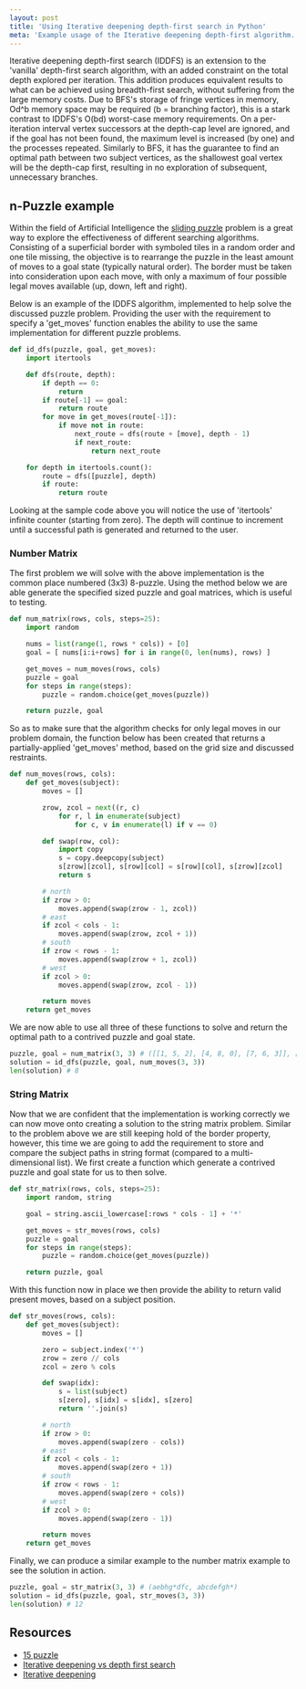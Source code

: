 ```yaml
---
layout: post
title: 'Using Iterative deepening depth-first search in Python'
meta: 'Example usage of the Iterative deepening depth-first algorithm.'
---
```


Iterative deepening depth-first search (IDDFS) is an extension to the 'vanilla' depth-first search algorithm, with an added constraint on the total depth explored per iteration.
This addition produces equivalent results to what can be achieved using breadth-first search, without suffering from the large memory costs.
Due to BFS's storage of fringe vertices in memory, Od^b memory space may be required (b = branching factor), this is a stark contrast to IDDFS's O(bd) worst-case memory requirements.
On a per-iteration interval vertex successors at the depth-cap level are ignored, and if the goal has not been found, the maximum level is increased (by one) and the processes repeated.
Similarly to BFS, it has the guarantee to find an optimal path between two subject vertices, as the shallowest goal vertex will be the depth-cap first, resulting in no exploration of subsequent, unnecessary branches.

<!--more-->

## n-Puzzle example

Within the field of Artificial Intelligence the [sliding puzzle](http://en.wikipedia.org/wiki/15_puzzle) problem is a great way to explore the effectiveness of different searching algorithms.
Consisting of a superficial border with symboled tiles in a random order and one tile missing, the objective is to rearrange the puzzle in the least amount of moves to a goal state (typically natural order).
The border must be taken into consideration upon each move, with only a maximum of four possible legal moves available (up, down, left and right).

Below is an example of the IDDFS algorithm, implemented to help solve the discussed puzzle problem.
Providing the user with the requirement to specify a 'get_moves' function enables the ability to use the same implementation for different puzzle problems.

```python
def id_dfs(puzzle, goal, get_moves):
    import itertools

    def dfs(route, depth):
        if depth == 0:
            return
        if route[-1] == goal:
            return route
        for move in get_moves(route[-1]):
            if move not in route:
                next_route = dfs(route + [move], depth - 1)
                if next_route:
                    return next_route

    for depth in itertools.count():
        route = dfs([puzzle], depth)
        if route:
            return route
```

Looking at the sample code above you will notice the use of 'itertools' infinite counter (starting from zero).
The depth will continue to increment until a successful path is generated and returned to the user.

### Number Matrix

The first problem we will solve with the above implementation is the common place numbered (3x3) 8-puzzle.
Using the method below we are able generate the specified sized puzzle and goal matrices, which is useful to testing.

```python
def num_matrix(rows, cols, steps=25):
    import random

    nums = list(range(1, rows * cols)) + [0]
    goal = [ nums[i:i+rows] for i in range(0, len(nums), rows) ]

    get_moves = num_moves(rows, cols)
    puzzle = goal
    for steps in range(steps):
        puzzle = random.choice(get_moves(puzzle))

    return puzzle, goal
```

So as to make sure that the algorithm checks for only legal moves in our problem domain, the function below has been created that returns a partially-applied 'get_moves' method, based on the grid size and discussed restraints.

```python
def num_moves(rows, cols):
    def get_moves(subject):
        moves = []

        zrow, zcol = next((r, c)
            for r, l in enumerate(subject)
                for c, v in enumerate(l) if v == 0)

        def swap(row, col):
            import copy
            s = copy.deepcopy(subject)
            s[zrow][zcol], s[row][col] = s[row][col], s[zrow][zcol]
            return s

        # north
        if zrow > 0:
            moves.append(swap(zrow - 1, zcol))
        # east
        if zcol < cols - 1:
            moves.append(swap(zrow, zcol + 1))
        # south
        if zrow < rows - 1:
            moves.append(swap(zrow + 1, zcol))
        # west
        if zcol > 0:
            moves.append(swap(zrow, zcol - 1))

        return moves
    return get_moves
```

We are now able to use all three of these functions to solve and return the optimal path to a contrived puzzle and goal state.

```python
puzzle, goal = num_matrix(3, 3) # ([[1, 5, 2], [4, 8, 0], [7, 6, 3]], [[1, 2, 3], [4, 5, 6], [7, 8, 0]])
solution = id_dfs(puzzle, goal, num_moves(3, 3))
len(solution) # 8
```

### String Matrix

Now that we are confident that the implementation is working correctly we can now move onto creating a solution to the string matrix problem.
Similar to the problem above we are still keeping hold of the border property, however, this time we are going to add the requirement to store and compare the subject paths in string format (compared to a multi-dimensional list).
We first create a function which generate a contrived puzzle and goal state for us to then solve.

```python
def str_matrix(rows, cols, steps=25):
    import random, string

    goal = string.ascii_lowercase[:rows * cols - 1] + '*'

    get_moves = str_moves(rows, cols)
    puzzle = goal
    for steps in range(steps):
        puzzle = random.choice(get_moves(puzzle))

    return puzzle, goal
```

With this function now in place we then provide the ability to return valid present moves, based on a subject position.

```python
def str_moves(rows, cols):
    def get_moves(subject):
        moves = []

        zero = subject.index('*')
        zrow = zero // cols
        zcol = zero % cols

        def swap(idx):
            s = list(subject)
            s[zero], s[idx] = s[idx], s[zero]
            return ''.join(s)

        # north
        if zrow > 0:
            moves.append(swap(zero - cols))
        # east
        if zcol < cols - 1:
            moves.append(swap(zero + 1))
        # south
        if zrow < rows - 1:
            moves.append(swap(zero + cols))
        # west
        if zcol > 0:
            moves.append(swap(zero - 1))

        return moves
    return get_moves
```

Finally, we can produce a similar example to the number matrix example to see the solution in action.

```python
puzzle, goal = str_matrix(3, 3) # (aebhg*dfc, abcdefgh*)
solution = id_dfs(puzzle, goal, str_moves(3, 3))
len(solution) # 12
```

## Resources

- [15 puzzle](http://en.wikipedia.org/wiki/15_puzzle)
- [Iterative deepening vs depth first search](http://stackoverflow.com/questions/7395992/iterative-deepening-vs-depth-first-search)
- [Iterative deepening](http://www.stanford.edu/~msirota/soco/inter.html)
